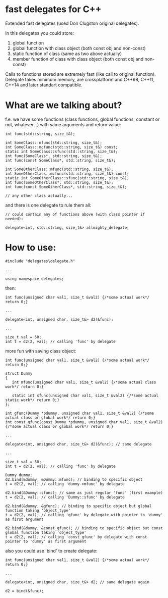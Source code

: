 # fast delegates for C++

Extended fast delegates (used Don Clugston original delegates).

In this delegates you could store:
1) global function
2) global function with class object (both const obj and non-const)
3) static function of class (same as two above actually)
4) member function of class with class object (both const obj and non-const)

Calls to functions stored are extremely fast (like call to original function). Delegate takes minimum memory, are crossplatform and C++98, C++11, C++14 and later standart compatible.

# What are we talking about?
f.e. we have some functions (class functions, global functions, constant or not, whatever...) with same arguments and return value:
```
int func(std::string, size_t&);

int SomeClass::mfunc(std::string, size_t&);
int SomeClass::mcfunc(std::string, size_t&) const;
static int SomeClass::sfunc(std::string, size_t&);
int func(SomeClass*, std::string, size_t&);
int func(const SomeClass*, std::string, size_t&);

int SomeOtherClass::mfunc(std::string, size_t&);
int SomeOtherClass::mcfunc(std::string, size_t&) const;
static int SomeOtherClass::sfunc(std::string, size_t&);
int func(SomeOtherClass*, std::string, size_t&);
int func(const SomeOtherClass*, std::string, size_t&);

// any other class actually...
```
and there is one delegate to rule them all:
```
// could contain any of functions above (with class pointer if needed):

delegate<int, std::string, size_t&> allmighty_delegate;

```

# How to use:
```
#include "delegates\delegate.h"

...

using namespace delegates;
```
then:

```
int func(unsigned char val1, size_t &val2) {/*some actual work*/ return 0;}

...

delegate<int, unsigned char, size_t&> d2(&func);

...

size_t val = 50;
int t = d2(2, val); // calling 'func' by delegate
```
more fun with saving class object:

```
int func(unsigned char val1, size_t &val2) {/*some actual work*/ return 0;}

struct Dummy
{
   int mfunc(unsigned char val1, size_t &val2) {/*some actual class work*/ return 0;}
      
   static int sfunc(unsigned char val1, size_t &val2) {/*some actual static work*/ return 0;}
};

int gfunc(Dummy *pdummy, unsigned char val1, size_t &val2) {/*some actual class or global work*/ return 0;}
int const_gfunc(const Dummy *pdummy, unsigned char val1, size_t &val2) {/*some actual class or global work*/ return 0;}

...

delegate<int, unsigned char, size_t&> d2(&func); // same delegate

...

size_t val = 50;
int t = d2(2, val); // calling 'func' by delegate

Dummy dummy;
d2.bind(&dummy, &Dummy::mfunc); // binding to specific object
t = d2(2, val); // calling 'dummy->mfunc' by delegate

d2.bind(&Dummy::sfunc); // same as just regular 'func' (first example)
t = d2(2, val); // calling 'Dummy::sfunc' by delegate

d2.bind(&dummy, &gfunc); // binding to specific object but global function taking 'object_type'
t = d2(2, val); // calling 'gfunc' by delegate with pointer to 'dummy' as first argument

d2.bind(&dummy, &const_gfunc); // binding to specific object but const global function taking 'object_type'
t = d2(2, val); // calling 'const_gfunc' by delegate with const pointer to 'dummy' as first argument
```

also you could use 'bind' to create delegate:

```
int func(unsigned char val1, size_t &val2) {/*some actual work*/ return 0;}

...

delegate<int, unsigned char, size_t&> d2; // same delegate again

d2 = bind(&func);
```
